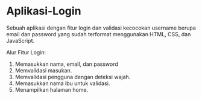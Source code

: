 # Aplikasi-Login
Sebuah aplikasi dengan fitur login dan validasi kecocokan username berupa email dan password yang sudah terformat menggunakan HTML, CSS, dan JavaScript.

Alur Fitur Login:
1. Memasukkan nama, email, dan password
2. Memvalidasi masukan.
3. Memvalidasi pengguna dengan deteksi wajah.
4. Memasukkan nama ibu untuk validasi.
5. Menampilkan halaman home.
